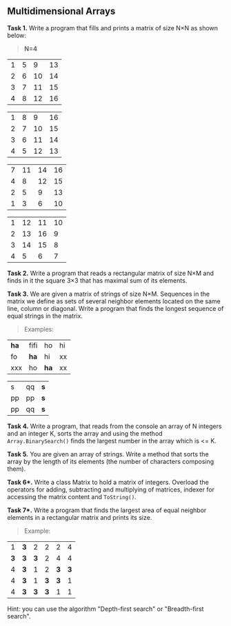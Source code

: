 ## Multidimensional Arrays

**Task 1.** Write a program that fills and prints a matrix of size N×N as shown below:
>**N=4**
<table>
    <tr><td>1</td><td>5</td><td>9</td><td>13</td></tr>
    <tr><td>2</td><td>6</td><td>10</td><td>14</td></tr>
    <tr><td>3</td><td>7</td><td>11</td><td>15</td></tr>
    <tr><td>4</td><td>8</td><td>12</td><td>16</td></tr>
</table>
<table>
    <tr><td>1</td><td>8</td><td>9</td><td>16</td></tr>
    <tr><td>2</td><td>7</td><td>10</td><td>15</td></tr>
    <tr><td>3</td><td>6</td><td>11</td><td>14</td></tr>
    <tr><td>4</td><td>5</td><td>12</td><td>13</td></tr>
</table>
<table>
    <tr><td>7</td><td>11</td><td>14</td><td>16</td></tr>
    <tr><td>4</td><td>8</td><td>12</td><td>15</td></tr>
    <tr><td>2</td><td>5</td><td>9</td><td>13</td></tr>
    <tr><td>1</td><td>3</td><td>6</td><td>10</td></tr>
</table>
<table>
    <tr><td>1</td><td>12</td><td>11</td><td>10</td></tr>
    <tr><td>2</td><td>13</td><td>16</td><td>9</td></tr>
    <tr><td>3</td><td>14</td><td>15</td><td>8</td></tr>
    <tr><td>4</td><td>5</td><td>6</td><td>7</td></tr>
</table>

**Task 2.** Write a program that reads a rectangular matrix of size N×M and finds in it the square 3×3 that has maximal sum of its elements.

**Task 3.** We are given a matrix of strings of size N×M. Sequences in the matrix we define as sets of several neighbor elements located on the same line, column or diagonal. Write a program that finds the longest sequence of equal strings in the matrix.
>Examples:
<table>
    <tr><td><strong>ha</strong></td><td>fifi</td><td>ho</td><td>hi</td></tr>
    <tr><td>fo</td><td><strong>ha</strong></td><td>hi</td><td>xx</td></tr>
    <tr><td>xxx</td><td>ho</td><td><strong>ha</strong></td><td>xx</td></tr>
</table>
<table>
    <tr><td>s</td><td>qq</td><td><strong>s</strong></td></tr>
    <tr><td>pp</td><td>pp</td><td><strong>s</strong></td></tr>
    <tr><td>pp</td><td>qq</td><td><strong>s</strong></td></tr>
</table>

**Task 4.** Write a program, that reads from the console an array of N integers and an integer K, sorts the array and using the method `Array.BinarySearch()` finds the largest number in the array which is <= K.

**Task 5.** You are given an array of strings. Write a method that sorts the array by the length of its elements (the number of characters composing them).

**Task 6\*.** Write a class Matrix to hold a matrix of integers. Overload the operators for adding, subtracting and multiplying of matrices, indexer for accessing the matrix content and `ToString()`.

**Task 7\*.** Write a program that finds the largest area of equal neighbor elements in a rectangular matrix and prints its size.
>Example:
<table>
    <tr><td>1</td><td><strong>3</strong></td><td>2</td><td>2</td><td>2</td><td>4</td></tr>
    <tr><td><strong>3</strong></td><td><strong>3</strong></td><td><strong>3</strong></td><td>2</td><td>4</td><td>4</td></tr>
    <tr><td>4</td><td><strong>3</strong></td><td>1</td><td>2</td><td><strong>3</strong></td><td><strong>3</strong></td></tr>
    <tr><td>4</td><td><strong>3</strong></td><td>1</td><td><strong>3</strong></td><td><strong>3</strong></td><td>1</td></tr>
    <tr><td>4</td><td><strong>3</strong></td><td><strong>3</strong></td><td><strong>3</strong></td><td>1</td><td>1</td></tr>
</table>

Hint: you can use the algorithm "Depth-first search" or "Breadth-first search".
